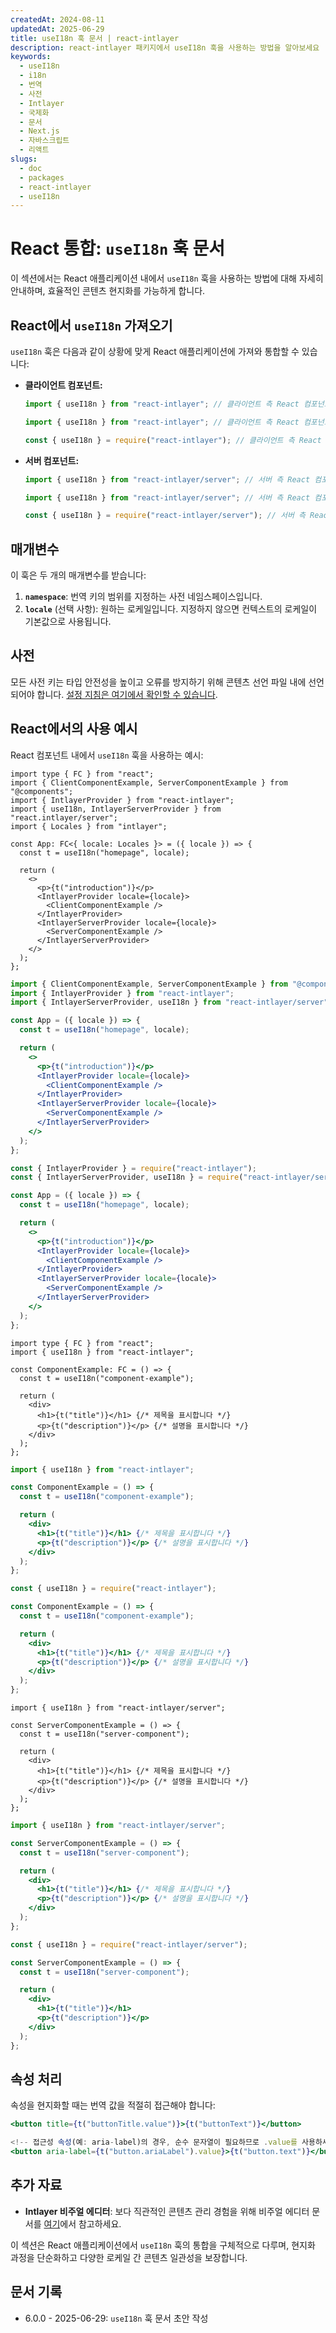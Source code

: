 ```yaml
---
createdAt: 2024-08-11
updatedAt: 2025-06-29
title: useI18n 훅 문서 | react-intlayer
description: react-intlayer 패키지에서 useI18n 훅을 사용하는 방법을 알아보세요
keywords:
  - useI18n
  - i18n
  - 번역
  - 사전
  - Intlayer
  - 국제화
  - 문서
  - Next.js
  - 자바스크립트
  - 리액트
slugs:
  - doc
  - packages
  - react-intlayer
  - useI18n
---
```


# React 통합: `useI18n` 훅 문서

이 섹션에서는 React 애플리케이션 내에서 `useI18n` 훅을 사용하는 방법에 대해 자세히 안내하며, 효율적인 콘텐츠 현지화를 가능하게 합니다.

## React에서 `useI18n` 가져오기

`useI18n` 훅은 다음과 같이 상황에 맞게 React 애플리케이션에 가져와 통합할 수 있습니다:

- **클라이언트 컴포넌트:**

  ```typescript codeFormat="typescript"
  import { useI18n } from "react-intlayer"; // 클라이언트 측 React 컴포넌트에서 사용
  ```

  ```javascript codeFormat="esm"
  import { useI18n } from "react-intlayer"; // 클라이언트 측 React 컴포넌트에서 사용
  ```

  ```javascript codeFormat="commonjs"
  const { useI18n } = require("react-intlayer"); // 클라이언트 측 React 컴포넌트에서 사용
  ```

- **서버 컴포넌트:**

  ```typescript codeFormat="commonjs"
  import { useI18n } from "react-intlayer/server"; // 서버 측 React 컴포넌트에서 사용
  ```

  ```javascript codeFormat="esm"
  import { useI18n } from "react-intlayer/server"; // 서버 측 React 컴포넌트에서 사용
  ```

  ```javascript codeFormat="commonjs"
  const { useI18n } = require("react-intlayer/server"); // 서버 측 React 컴포넌트에서 사용
  ```

## 매개변수

이 훅은 두 개의 매개변수를 받습니다:

1. **`namespace`**: 번역 키의 범위를 지정하는 사전 네임스페이스입니다.
2. **`locale`** (선택 사항): 원하는 로케일입니다. 지정하지 않으면 컨텍스트의 로케일이 기본값으로 사용됩니다.

## 사전

모든 사전 키는 타입 안전성을 높이고 오류를 방지하기 위해 콘텐츠 선언 파일 내에 선언되어야 합니다. [설정 지침은 여기에서 확인할 수 있습니다](https://github.com/aymericzip/intlayer/blob/main/docs/docs/ko/dictionary/get_started.md).

## React에서의 사용 예시

React 컴포넌트 내에서 `useI18n` 훅을 사용하는 예시:

```tsx fileName="src/App.tsx" codeFormat="typescript"
import type { FC } from "react";
import { ClientComponentExample, ServerComponentExample } from "@components";
import { IntlayerProvider } from "react-intlayer";
import { useI18n, IntlayerServerProvider } from "react.intlayer/server";
import { Locales } from "intlayer";

const App: FC<{ locale: Locales }> = ({ locale }) => {
  const t = useI18n("homepage", locale);

  return (
    <>
      <p>{t("introduction")}</p>
      <IntlayerProvider locale={locale}>
        <ClientComponentExample />
      </IntlayerProvider>
      <IntlayerServerProvider locale={locale}>
        <ServerComponentExample />
      </IntlayerServerProvider>
    </>
  );
};
```

```jsx fileName="src/app.jsx" codeFormat="esm"
import { ClientComponentExample, ServerComponentExample } from "@components";
import { IntlayerProvider } from "react-intlayer";
import { IntlayerServerProvider, useI18n } from "react-intlayer/server";

const App = ({ locale }) => {
  const t = useI18n("homepage", locale);

  return (
    <>
      <p>{t("introduction")}</p>
      <IntlayerProvider locale={locale}>
        <ClientComponentExample />
      </IntlayerProvider>
      <IntlayerServerProvider locale={locale}>
        <ServerComponentExample />
      </IntlayerServerProvider>
    </>
  );
};
```

```jsx fileName="src/app.cjs" codeFormat="commonjs"
const { IntlayerProvider } = require("react-intlayer");
const { IntlayerServerProvider, useI18n } = require("react-intlayer/server");

const App = ({ locale }) => {
  const t = useI18n("homepage", locale);

  return (
    <>
      <p>{t("introduction")}</p>
      <IntlayerProvider locale={locale}>
        <ClientComponentExample />
      </IntlayerProvider>
      <IntlayerServerProvider locale={locale}>
        <ServerComponentExample />
      </IntlayerServerProvider>
    </>
  );
};
```

```tsx fileName="src/components/ComponentExample.tsx" codeFormat="typescript"
import type { FC } from "react";
import { useI18n } from "react-intlayer";

const ComponentExample: FC = () => {
  const t = useI18n("component-example");

  return (
    <div>
      <h1>{t("title")}</h1> {/* 제목을 표시합니다 */}
      <p>{t("description")}</p> {/* 설명을 표시합니다 */}
    </div>
  );
};
```

```jsx fileName="src/components/ComponentExample.jsx" codeFormat="esm"
import { useI18n } from "react-intlayer";

const ComponentExample = () => {
  const t = useI18n("component-example");

  return (
    <div>
      <h1>{t("title")}</h1> {/* 제목을 표시합니다 */}
      <p>{t("description")}</p> {/* 설명을 표시합니다 */}
    </div>
  );
};
```

```jsx fileName="src/components/ComponentExample.cjs" codeFormat="commonjs"
const { useI18n } = require("react-intlayer");

const ComponentExample = () => {
  const t = useI18n("component-example");

  return (
    <div>
      <h1>{t("title")}</h1> {/* 제목을 표시합니다 */}
      <p>{t("description")}</p> {/* 설명을 표시합니다 */}
    </div>
  );
};
```

```tsx fileName="src/components/ServerComponentExample.tsx" codeFormat="typescript"
import { useI18n } from "react-intlayer/server";

const ServerComponentExample = () => {
  const t = useI18n("server-component");

  return (
    <div>
      <h1>{t("title")}</h1> {/* 제목을 표시합니다 */}
      <p>{t("description")}</p> {/* 설명을 표시합니다 */}
    </div>
  );
};
```

```jsx fileName="src/components/ServerComponentExample.jsx" codeFormat="esm"
import { useI18n } from "react-intlayer/server";

const ServerComponentExample = () => {
  const t = useI18n("server-component");

  return (
    <div>
      <h1>{t("title")}</h1> {/* 제목을 표시합니다 */}
      <p>{t("description")}</p> {/* 설명을 표시합니다 */}
    </div>
  );
};
```

```jsx fileName="src/components/ServerComponentExample.cjs" codeFormat="commonjs"
const { useI18n } = require("react-intlayer/server");

const ServerComponentExample = () => {
  const t = useI18n("server-component");

  return (
    <div>
      <h1>{t("title")}</h1>
      <p>{t("description")}</p>
    </div>
  );
};
```

## 속성 처리

속성을 현지화할 때는 번역 값을 적절히 접근해야 합니다:

```jsx
<button title={t("buttonTitle.value")}>{t("buttonText")}</button>

<!-- 접근성 속성(예: aria-label)의 경우, 순수 문자열이 필요하므로 .value를 사용하세요 -->
<button aria-label={t("button.ariaLabel").value}>{t("button.text")}</button>
```

## 추가 자료

- **Intlayer 비주얼 에디터**: 보다 직관적인 콘텐츠 관리 경험을 위해 비주얼 에디터 문서를 [여기](https://github.com/aymericzip/intlayer/blob/main/docs/docs/ko/intlayer_visual_editor.md)에서 참고하세요.

이 섹션은 React 애플리케이션에서 `useI18n` 훅의 통합을 구체적으로 다루며, 현지화 과정을 단순화하고 다양한 로케일 간 콘텐츠 일관성을 보장합니다.

## 문서 기록

- 6.0.0 - 2025-06-29: `useI18n` 훅 문서 초안 작성
